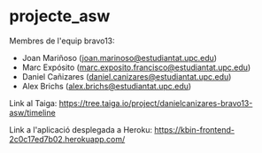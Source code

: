 # projecte_asw
Membres de l'equip bravo13:
- Joan Mariñoso (joan.marinoso@estudiantat.upc.edu)
- Marc Expósito (marc.exposito.francisco@estudiantat.upc.edu)
- Daniel Cañizares (daniel.canizares@estudiantat.upc.edu)
- Alex Brichs (alex.brichs@estudiantat.upc.edu)

Link al Taiga: https://tree.taiga.io/project/danielcanizares-bravo13-asw/timeline

Link a l'aplicació desplegada a Heroku: https://kbin-frontend-2c0c17ed7b02.herokuapp.com/